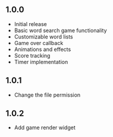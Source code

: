 ## 1.0.0

* Initial release
* Basic word search game functionality
* Customizable word lists
* Game over callback
* Animations and effects
* Score tracking
* Timer implementation

## 1.0.1

* Change the file permission

## 1.0.2

* Add game render widget